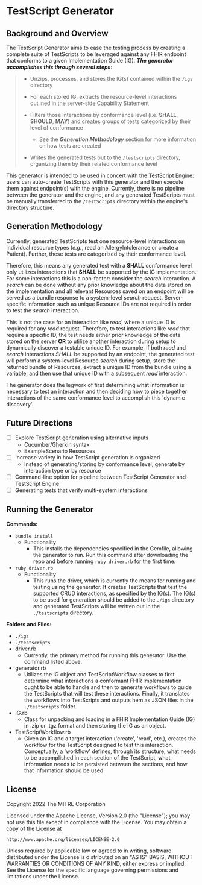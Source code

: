 # TestScript Generator

## Background and Overview

The TestScript Generator aims to ease the testing process by creating a complete suite of TestScripts to be leveraged against any FHIR endpoint that conforms to a given Implementation Guide (IG). *__The generator accomplishes this through several steps__*:

> - Unzips, processes, and stores the IG(s) contained within the `/igs` directory
>
> - For each stored IG, extracts the resource-level interactions outlined in the server-side Capability Statement 
> 
> - Filters those interactions by conformance level (i.e. **SHALL**, **SHOULD**, **MAY**) and creates groups of tests categorized by their level of conformance 
>   - See the __*Generation Methodology*__ section for more information on how tests are created
> - Writes the generated tests out to the `/testscripts` directory, organizing them by their related conformance level 


This generator is intended to be used in concert with the [TestScript Engine](https://github.com/fhir-crucible/testscript-engine): users can auto-create TestScripts with this generator and then execute them against endpoint(s) with the engine. Currently, there is no pipeline between the generator and the engine, and any generated TestScripts must be manually transferred to the `/TestScripts` directory within the engine's directory structure. 

## Generation Methodology 

Currently, generated TestScripts test one resource-level interactions on individual resource types (*e.g.*, read an AllergyIntolerance or create a Patient). Further, these tests are categorized by their conformance level. 

Therefore, this means any generated test with a **SHALL** conformance level only utilizes interactions that **SHALL** be supported by the IG implementation. For some interactions this is a non-factor: consider the *search* interaction. A *search* can be done without any prior knowledge about the data stored on the implementation and all relevant Resources saved on an endpoint will be served as a bundle response to a system-level *search* request. Server-specific information such as unique Resource IDs are not required in order to test the *search* interaction.

This is not the case for an interaction like *read*, where a unique ID is required for any *read* request. Therefore, to test interactions like *read* that require a specific ID, the test needs either prior knowledge of the data stored on the server __OR__ to utilize another interaction during setup to dynamically discover a testable unique ID. For example, if both *read* and *search* interactions *SHALL* be supported by an endpoint, the generated test will perform a system-level Resource *search* during setup, store the returned bundle of Resources, extract a unique ID from the bundle using a variable, and then use that unique ID with a subsequent *read* interaction.

The generator does the legwork of first determining what information is necessary to test an interaction and then deciding how to piece together interactions of the same conformance level to accomplish this 'dynamic discovery'.

## Future Directions

- [ ] Explore TestScript generation using alternative inputs
    - Cucumber/Gherkin syntax
    - ExampleScenario Resources
- [ ] Increase variety in how TestScript generation is organized
    - Instead of generating/storing by conformance level, generate by interaction type or by resource
- [ ] Command-line option for pipeline between TestScript Generator and TestScript Engine
- [ ] Generating tests that verify multi-system interactions 
    
## Running the Generator

**Commands:**
  - `bundle install`
    - Functionality
      - This installs the dependencies specified in the Gemfile, allowing the generator to run. Run this command after downloading the repo and before running `ruby driver.rb` for the first time. 
  - `ruby driver.rb`
    - Functionality
      - This runs the driver, which is currently the means for running and testing using the generator. It creates TestScripts that test the supported CRUD interactions, as specified by the IG(s). The IG(s) to be used for generation should be added to the `./igs` directory and generated TestScripts will be written out in the `./testscripts` directory. 

**Folders and Files:**
  - `./igs`
  - `./testscripts `
  - driver.rb
    - Currently, the primary method for running this generator. Use the command listed above.
  - generator.rb
    - Utilizes the IG object and TestScriptWorkflow classes to first determine what interactions a conformant FHIR Implementation ought to be able to handle and then to generate workflows to guide the TestScripts that will test these interactions. Finally, it translates the workflows into TestScripts and outputs hem as JSON files in the `./testscripts` folder. 
  - IG.rb
    - Class for unpacking and loading in a FHIR Implementation Guide (IG) in .zip or .tgz format and then storing the IG as an object.
  - TestScriptWorkflow.rb
    - Given an IG and a target interaction ('create', 'read', etc.), creates the workflow for the TestScript designed to test this interaction. Conceptually, a 'workflow' defines, through its structure, what needs to be accomplished in each section of the TestScript, what information needs to be persisted between the sections, and how that information should be used. 

## License
Copyright 2022 The MITRE Corporation

Licensed under the Apache License, Version 2.0 (the "License"); you may not use
this file except in compliance with the License. You may obtain a copy of the
License at
```
http://www.apache.org/licenses/LICENSE-2.0
```
Unless required by applicable law or agreed to in writing, software distributed
under the License is distributed on an "AS IS" BASIS, WITHOUT WARRANTIES OR
CONDITIONS OF ANY KIND, either express or implied. See the License for the
specific language governing permissions and limitations under the License.